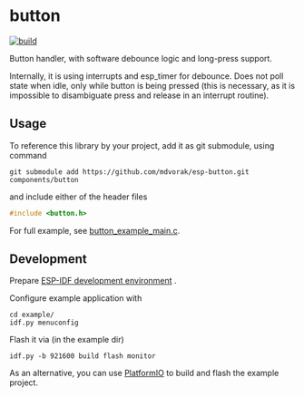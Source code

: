 # button

[![build](https://github.com/mdvorak/esp-button/actions/workflows/build.yml/badge.svg)](https://github.com/mdvorak/esp-button/actions/workflows/build.yml)

Button handler, with software debounce logic and long-press support.

Internally, it is using interrupts and esp_timer for debounce. Does not poll state when idle, 
only while button is being pressed (this is necessary, as it is impossible to disambiguate 
press and release in an interrupt routine).

## Usage

To reference this library by your project, add it as git submodule, using command

```shell
git submodule add https://github.com/mdvorak/esp-button.git components/button
```

and include either of the header files

```c
#include <button.h>
```

For full example, see [button_example_main.c](example/main/button_example_main.c).

## Development

Prepare [ESP-IDF development environment](https://docs.espressif.com/projects/esp-idf/en/latest/esp32/get-started/index.html#get-started-get-prerequisites)
.

Configure example application with

```
cd example/
idf.py menuconfig
```

Flash it via (in the example dir)

```
idf.py -b 921600 build flash monitor
```

As an alternative, you can use [PlatformIO](https://docs.platformio.org/en/latest/core/installation.html) to build and
flash the example project.
